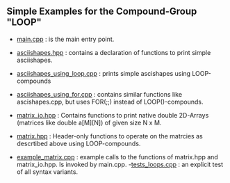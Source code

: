 ## Simple Examples for the  Compound-Group "LOOP" ##

- [main.cpp](main.cpp) : is the main entry point.

- [asciishapes.hpp](asciishapes.hpp) :  contains a declaration of functions to print simple asciishapes.
- [asciishapes_using_loop.cpp](asciishapes_using_loop.cpp) : prints simple ascishapes using LOOP-compounds
- [asciishapes_using_for.cpp](asciishapes_using_for.cpp) : contains similar functions like ascishapes.cpp, but uses FOR(;;) instead of LOOP()-compounds.

- [matrix_io.hpp](matrix_io.hpp) : Contains functions to print native double 2D-Arrays (matrices like double a[M][N]) of given size N x M.
- [matrix.hpp](matrix.hpp)    : Header-only functions to operate on the matrcies as descrtibed above using LOOP-compounds.  
- [example_matrix.cpp](example_matrix.cpp) : example calls to the functions of  matrix.hpp and matrix_io.hpp. Is invoked by main.cpp.
 -[tests_loops.cpp](tests_loops.cpp) :    an explicit test of all syntax variants. 
    
